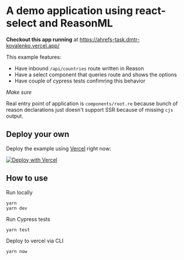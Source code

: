 # A demo application using react-select and ReasonML

**Checkout this app running** at https://ahrefs-task.dmtr-kovalenko.vercel.app/

This example features:

- Have inbound `/api/countries` route written in Reason
- Have a select component that queries route and shows the options
- Have couple of cypress tests confimring this behavior

*Make sure*

Real entry point of application is `components/root.re` because bunch of reason declarations just doesn't support SSR because of missing `cjs` output.

## Deploy your own

Deploy the example using [Vercel](https://vercel.com) right now:

[![Deploy with Vercel](https://vercel.com/button)](https://vercel.com/import/project?template=https://github.com/dmtrKovalenko/reason-react-select)

## How to use

Run locally

```
yarn
yarn dev
```

Run Cypress tests

```
yarn test
```

Deploy to vercel via CLI

```
yarn now
```


